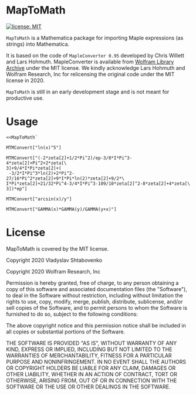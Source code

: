# MapToMath

[![license: MIT](https://img.shields.io/badge/license-MIT-brightgreen.svg)](https://github.com/FeynCalc/maptomath/blob/master/LICENSE)

`MapToMath` is a Mathematica package for importing Maple expressions (as strings) into Mathematica.

It is based on the code of `MapleConverter 0.95` developed by Chris Willett and Lars Hohmuth. MapleConverter is available from [Wolfram Library Archive](https://library.wolfram.com/infocenter/Demos/188) under the MIT license.
We kindly acknowledge Lars Hohmuth and Wolfram Research, Inc for relicensing the original code under the MIT
license in 2020. 

`MapToMath` is still in an early development stage and is not meant for productive use.


# Usage

```
<<MapToMath`
```

```
MTMConvert["ln(x)^5"]
```

```
MTMConvert["(-2*zeta[2]+1/2*Pi^2)/ep-3/8*I*Pi^3-4*zeta[2]+Pi^2+2*zeta[\
3]+9/4*I*Pi*zeta[2]+(
 -3/2*I*Pi^3*ln(2)+2*Pi^2-27/16*Pi^2*zeta[2]+9*I*Pi*ln(2)*zeta[2]+9/2*\
I*Pi*zeta[2]+21/32*Pi^4-3/4*I*Pi^3-109/10*zeta[2]^2-8*zeta[2]+4*zeta[\
3])*ep"]
```

```
MTMConvert["arcsin(x)/y"]
```

```
MTMConvert["GAMMA(x)*GAMMA(y)/GAMMA(y+x)"]
```

# License

MapToMath is covered by the MIT license.

Copyright 2020 Vladyslav Shtabovenko

Copyright 2020 Wolfram Research, Inc  

Permission is hereby granted, free of charge, to any person obtaining a 
copy of this software and associated documentation files (the "Software"), 
to deal in the Software without restriction, including without limitation 
the rights to use, copy, modify, merge, publish, distribute, sublicense, 
and/or sell copies of the Software, and to permit persons to whom the 
Software is furnished to do so, subject to the following conditions:

The above copyright notice and this permission notice shall be included in 
all copies or substantial portions of the Software.

THE SOFTWARE IS PROVIDED "AS IS", WITHOUT WARRANTY OF ANY KIND, EXPRESS OR 
IMPLIED, INCLUDING BUT NOT LIMITED TO THE WARRANTIES OF MERCHANTABILITY, 
FITNESS FOR A PARTICULAR PURPOSE AND NONINFRINGEMENT. IN NO EVENT SHALL THE 
AUTHORS OR COPYRIGHT HOLDERS BE LIABLE FOR ANY CLAIM, DAMAGES OR OTHER 
LIABILITY, WHETHER IN AN ACTION OF CONTRACT, TORT OR OTHERWISE, ARISING FROM, 
OUT OF OR IN CONNECTION WITH THE SOFTWARE OR THE USE OR OTHER DEALINGS IN 
THE SOFTWARE.
